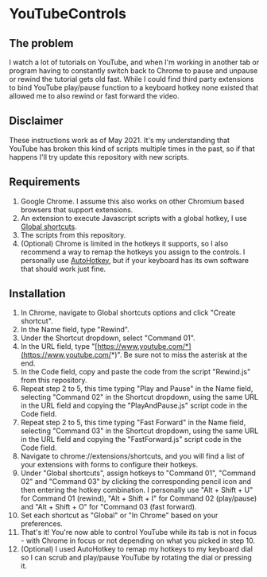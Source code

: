 # YouTubeControls
## The problem
I watch a lot of tutorials on YouTube, and when I'm working in another tab or program having to constantly switch back to Chrome to pause and unpause or rewind the tutorial gets old fast. While I could find third party extensions to bind YouTube play/pause function to a keyboard hotkey none existed that allowed me to also rewind or fast forward the video.
## Disclaimer
These instructions work as of May 2021. It's my understanding that YouTube has broken this kind of scripts multiple times in the past, so if that happens I'll try update this repository with new scripts.
## Requirements
1. Google Chrome. I assume this also works on other Chromium based browsers that support extensions.
2. An extension to execute Javascript scripts with a global hotkey, I use [Global shortcuts](https://github.com/aironavt/global-shortcuts).
3. The scripts from this repository.
4. (Optional) Chrome is limited in the hotkeys it supports, so I also recommend a way to remap the hotkeys you assign to the controls. I personally use [AutoHotkey](https://www.autohotkey.com/), but if your keyboard has its own software that should work just fine.
## Installation
1. In Chrome, navigate to Global shortcuts options and click "Create shortcut".
2. In the Name field, type "Rewind".
3. Under the Shortcut dropdown, select "Command 01".
4. In the URL field, type "[https://www.youtube.com/*](https://www.youtube.com/*)". Be sure not to miss the asterisk at the end.
5. In the Code field, copy and paste the code from the script "Rewind.js" from this repository.
6. Repeat step 2 to 5, this time typing "Play and Pause" in the Name field, selecting "Command 02" in the Shortcut dropdown, using the same URL in the URL field and copying the "PlayAndPause.js" script code in the Code field.
7. Repeat step 2 to 5, this time typing "Fast Forward" in the Name field, selecting "Command 03" in the Shortcut dropdown, using the same URL in the URL field and copying the "FastForward.js" script code in the Code field.
8. Navigate to chrome://extensions/shortcuts, and you will find a list of your extensions with forms to configure their hotkeys. 
9. Under "Global shortcuts", assign hotkeys to "Command 01", "Command 02" and "Command 03" by clicking the corresponding pencil icon and then entering the hotkey combination. I personally use "Alt + Shift + U" for Command 01 (rewind), "Alt + Shift + I" for Command 02 (play/pause) and "Alt + Shift + O" for "Command 03 (fast forward).
10. Set each shortcut as "Global" or "In Chrome" based on your preferences. 
11. That's it! You're now able to control YouTube while its tab is not in focus - with Chrome in focus or not depending on what you picked in step 10.
12. (Optional) I used AutoHotkey to remap my hotkeys to my keyboard dial so I can scrub and play/pause YouTube by rotating the dial or pressing it.
